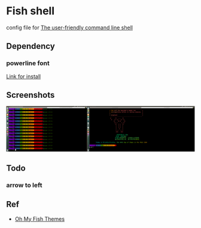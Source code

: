 # Fish shell
config file for [The user-friendly command line shell](http://fishshell.com/)

## Dependency

### powerline font

[Link for install](https://askubuntu.com/questions/283908/how-can-i-install-and-use-powerline-plugin)

## Screenshots
![](./fish.png)

## Todo
### arrow to left


## Ref
- [Oh My Fish Themes](https://github.com/oh-my-fish/oh-my-fish/blob/master/docs/Themes.md)
